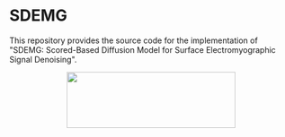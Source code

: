 # SDEMG
This repository provides the source code for the implementation of "SDEMG: Scored-Based Diffusion Model for Surface Electromyographic Signal Denoising". 
<p align="center">
  <img src=https://github.com/tonyliu0910/DiffuEMG/assets/71209514/995afbd0-98b8-442a-92aa-cec988d289cb width="300" height="100">
</p>

